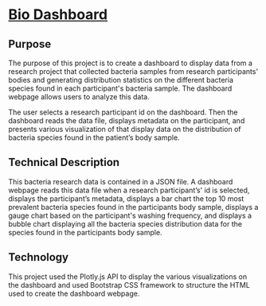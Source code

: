 # [Bio Dashboard](https://berndab.github.io/bio_dashboard/)

## Purpose

The purpose of this project is to create a dashboard to display data from a research project that collected bacteria samples from research participants' bodies and generating distribution statistics on the different bacteria species found in each participant's bacteria sample. The dashboard webpage allows users to analyze this data. 

The user selects a research participant id on the dashboard. Then the dashboard reads the data file, displays metadata on the participant, and presents various visualization of that display data on the distribution of bacteria species found in the patient’s body sample. 

## Technical Description

This bacteria research data is contained in a JSON file. A dashboard webpage reads this data file when a research participant’s' id is selected, displays the participant’s metadata, displays a bar chart the top 10 most prevalent bacteria species found in the participants body sample, displays a gauge chart based on the participant's washing frequency, and displays a bubble chart displaying all the bacteria species distribution data for the species found in the participants body sample.

## Technology
This project used the Plotly.js API to display the various visualizations on the dashboard and used Bootstrap CSS framework to structure the HTML used to create the dashboard webpage. 

